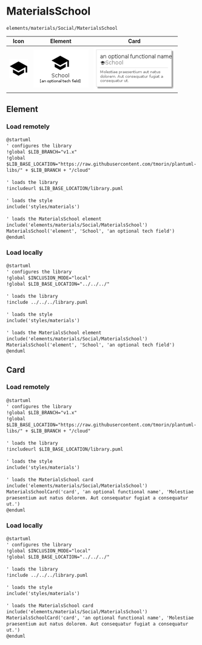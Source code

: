 # MaterialsSchool
```text
elements/materials/Social/MaterialsSchool
```
| Icon | Element | Card |
| :-: | :-: | --- |
| ![MaterialsSchool icon](../../../icons/materials/Social/MaterialsSchool.png) | ![MaterialsSchool element](MaterialsSchool.element.png) | ![MaterialsSchool card](MaterialsSchool.card.png) |
## Element
### Load remotely
```plantuml
@startuml
' configures the library
!global $LIB_BRANCH="v1.x"
!global $LIB_BASE_LOCATION="https://raw.githubusercontent.com/tmorin/plantuml-libs/" + $LIB_BRANCH + "/cloud"

' loads the library
!includeurl $LIB_BASE_LOCATION/library.puml

' loads the style
include('styles/materials')

' loads the MaterialsSchool element
include('elements/materials/Social/MaterialsSchool')
MaterialsSchool('element', 'School', 'an optional tech field')
@enduml
```
### Load locally
```plantuml
@startuml
' configures the library
!global $INCLUSION_MODE="local"
!global $LIB_BASE_LOCATION="../../../"

' loads the library
!include ../../../library.puml

' loads the style
include('styles/materials')

' loads the MaterialsSchool element
include('elements/materials/Social/MaterialsSchool')
MaterialsSchool('element', 'School', 'an optional tech field')
@enduml
```
## Card
### Load remotely
```plantuml
@startuml
' configures the library
!global $LIB_BRANCH="v1.x"
!global $LIB_BASE_LOCATION="https://raw.githubusercontent.com/tmorin/plantuml-libs/" + $LIB_BRANCH + "/cloud"

' loads the library
!includeurl $LIB_BASE_LOCATION/library.puml

' loads the style
include('styles/materials')

' loads the MaterialsSchool card
include('elements/materials/Social/MaterialsSchool')
MaterialsSchoolCard('card', 'an optional functional name', 'Molestiae praesentium aut natus dolorem. Aut consequatur fugiat a consequatur ut.')
@enduml
```
### Load locally
```plantuml
@startuml
' configures the library
!global $INCLUSION_MODE="local"
!global $LIB_BASE_LOCATION="../../../"

' loads the library
!include ../../../library.puml

' loads the style
include('styles/materials')

' loads the MaterialsSchool card
include('elements/materials/Social/MaterialsSchool')
MaterialsSchoolCard('card', 'an optional functional name', 'Molestiae praesentium aut natus dolorem. Aut consequatur fugiat a consequatur ut.')
@enduml
```
